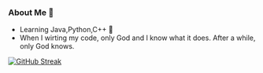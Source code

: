 ### About Me 👋

- Learning Java,Python,C++ :shit:
- When I wirting my code, only God and I know what it does. After a while, only God knows.

[![GitHub Streak](https://github-readme-streak-stats.herokuapp.com?user=cyc123456789)](https://git.io/streak-stats)
